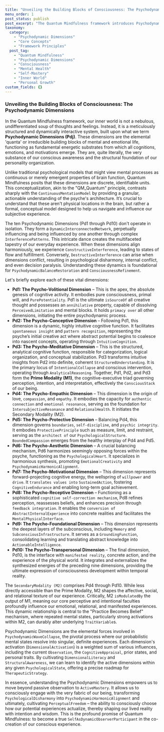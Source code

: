 ```yaml
---
title: "Unveiling the Building Blocks of Consciousness: The Psychodynamic Dimensions"
menu_order: 1
post_status: publish
post_excerpt: "The Quantum Mindfulness framework introduces Psychodynamic Dimensions as the fundamental 'quanta' of mental and emotional life. These ten distinct energetic substrates form the very fabric of our conscious awareness and personality, dynamically interacting to shape our every experience. Understanding these dimensions is key to mastering our inner world and intentionally shaping our reality."
taxonomy:
  category:
    - "Psychodynamic Dimensions"
    - "Core Concepts"
    - "Framework Principles"
  post_tag:
    - "Quantum Mindfulness"
    - "Psychodynamic Dimensions"
    - "Consciousness"
    - "Mental Health"
    - "Self-Mastery"
    - "Inner World"
    - "Personal Growth"
custom_fields: {}
---
```


### Unveiling the Building Blocks of Consciousness: The Psychodynamic Dimensions

In the Quantum Mindfulness framework, our inner world is not a nebulous, undifferentiated soup of thoughts and feelings. Instead, it is a meticulously structured and dynamically interactive system, built upon what we term **Psychodynamic Dimensions (Pdj)**. These dimensions are the elemental 'quanta' or irreducible building blocks of mental and emotional life, functioning as fundamental energetic substrates from which all cognitions, emotions, and motivations emerge. They are, quite literally, the very substance of our conscious awareness and the structural foundation of our personality organization.

Unlike traditional psychological models that might view mental processes as continuous or merely emergent properties of brain function, Quantum Mindfulness posits that these dimensions are discrete, identifiable units. This conceptualization, akin to the "QM_Quantum" principle, contrasts sharply with the `ContinuousMentationModel` by providing a granular, actionable understanding of the psyche's architecture. It’s crucial to understand that these aren't physical locations in the brain, but rather a formal, conceptual model designed to help us navigate and influence our subjective experience.

The ten Psychodynamic Dimensions (Pd1 through Pd10) don't operate in isolation. They form a `DynamicInterconnectedNetwork`, perpetually influencing and being influenced by one another through complex `InterferencePatterns`. This intricate dance creates the multifaceted tapestry of our everyday experience. When these dimensions align harmoniously, we experience `ConstructiveInterference`, leading to states of flow and fulfillment. Conversely, `DestructiveInterference` can arise when dimensions conflict, resulting in psychological disharmony, internal conflict, and even decision paralysis. Understanding these dynamics is foundational for `PsychodynamicBalanceRestoration` and `ConsciousnessRefinement`.

Let's briefly explore each of these vital dimensions:

*   **Pd1: The Psycho-Volitional Dimension** – This is the apex, the absolute genesis of cognitive activity. It embodies pure consciousness, primal will, and `PurePotentiality`. Pd1 is the ultimate `isSourceOf` all creative thought and possesses an `annihilative` property, capable of dissolving `PerceivedLimitation` and mental blocks. It holds `primacy over` all other dimensions, initiating the entire psychodynamic process.
*   **Pd2: The Psycho-Conceptive Dimension** – Following Pd1, this dimension is a dynamic, highly intuitive cognitive function. It facilitates `spontaneous insight` and `pattern recognition`, representing the psyche’s initial creative act where abstract potential begins to coalesce into nascent concepts, operating through `IntuitiveCognition`.
*   **Pd3: The Psycho-Meditative Dimension** – This is the structured, analytical cognitive function, responsible for categorization, logical organization, and conceptual stabilization. Pd3 transforms intuitive insights from Pd2 into definite, coherent `StructuredUnderstanding`. It is the primary locus of `IntentionalCollapse` and conscious intervention, operating through `AnalyticalReasoning`. Together, Pd1, Pd2, and Pd3 form the **Prime Modality (M1)**, the cognitive-executive triad governing perception, intention, and interpretation, effectively the `ConsciousStack` of our being.
*   **Pd4: The Psycho-Empathic Dimension** – This dimension is the origin of love, `compassion`, and `empathy`. It embodies the capacity for `authentic connection` and `emotional resonance`, serving as the foundation for `IntersubjectiveResonance` and `RelationalHealth`. It initiates the Secondary Modality (M2).
*   **Pd5: The Psycho-Protective Dimension** – Balancing Pd4, this dimension governs `boundaries`, `self-discipline`, and `psychic integrity`. It embodies `ProtectivePrinciple` such as measure, limit, and restraint, serving as the `architect of` our `PsychologicalStructure`. `BoundedCompassion` emerges from the healthy interplay of Pd4 and Pd5.
*   **Pd6: The Psycho-Aesthetic Dimension** – A crucial balancing mechanism, Pd6 harmonizes seemingly opposing forces within the psyche, functioning as the `PsychologicalHeart`. It specializes in harmonious synthesis, promoting `EmotionalCreativity` and `PsychodynamicHarmonicAlignment`.
*   **Pd7: The Psycho-Motivational Dimension** – This dimension represents forward-projecting cognitive energy, the wellspring of `willpower` and `drive`. It `translates values into` `SustainedAction`, fostering `CognitiveEndurance` and enabling long-term goal achievement.
*   **Pd8: The Psycho-Receptive Dimension** – Functioning as a sophisticated `cognitive self-correction mechanism`, Pd8 refines perception, reassesses beliefs, and enhances precision through `feedback integration`. It enables the `conversion of` `AbstractInternalExperience` into concrete realities and facilitates the `MentalPhysicalInterface`.
*   **Pd9: The Psycho-Foundational Dimension** – This dimension represents the deepest layers of the subconscious, including `Memory` and `SubconsciousInfrastructure`. It serves as a `GroundingFunction`, consolidating learning and translating abstract knowledge into `ActionableIntelligence`.
*   **Pd10: The Psycho-Transpersonal Dimension** – The final dimension, Pd10, is the interface with `manifested reality`, concrete action, and the experience of the physical world. It integrates and externalizes the synthesized energies of the preceding nine dimensions, providing the ultimate expression of consciousness development within temporal reality.

The `SecondaryModality (M2)` comprises Pd4 through Pd10. While less directly accessible than the Prime Modality, M2 shapes the affective, social, and relational texture of our experience. Critically, M2 `isModulatedBy` the output of M1, meaning our core perceptive and intentional faculties profoundly influence our emotional, relational, and manifested experiences. This dynamic relationship is central to the "Practice Becomes Belief" mechanism, where repeated mental states, particularly strong activations within M2, can durably alter underlying `TraitVariable`s.

Psychodynamic Dimensions are the elemental forces involved in `PsychodynamicWaveCollapse`, the pivotal process where our probabilistic mental states resolve into singular, definite experiences. Each dimension's activation (`DimensionalActivation`) is a weighted sum of various influences, including the current `Observation`, the `CognitiveAppraisal`, prior states, and personal traits. By cultivating `DimensionalLiteracy` and `StructuralAwareness`, we can learn to identify the active dimensions within any given `PsychologicalState`, offering a precise roadmap for `TherapeuticStrategy`.

In essence, understanding the Psychodynamic Dimensions empowers us to move beyond passive observation to `ActiveMastery`. It allows us to consciously engage with the very fabric of our being, transforming `PsychologicalDisharmony` into `PsychodynamicHarmonicAlignment` and ultimately, cultivating `PerceptualFreedom` – the ability to consciously choose how our potential experiences actualize, thereby shaping our lived reality with intention and wisdom. This is the profound promise of Quantum Mindfulness: to become a true `SelfAsDynamicObserverParticipant` in the co-creation of our conscious experience.